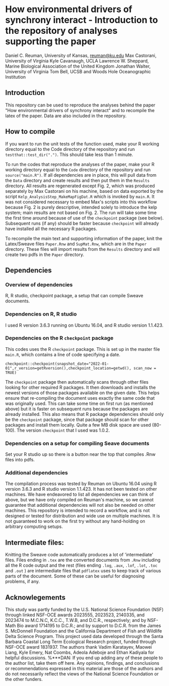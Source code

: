 # How environmental drivers of synchrony interact - Introduction to the repository of analyses supporting the paper

Daniel C. Reuman, University of Kansas, reuman@ku.edu
Max Castorani, University of Virginia
Kyle Cavanaugh, UCLA
Lawrence W. Sheppard, Marine Biological Association of the United Kingdom
Jonathan Walter, University of Virginia
Tom Bell, UCSB and Woods Hole Oceanographic Institution

## Introduction

This repository can be used to reproduce the analyses behind the paper "How environmental drivers of synchrony interact" and to recompile the latex of the paper. Data are also included in the repository. 

## How to compile

If you want to run the unit tests of the function used, make your R working directory equal to the Code directory of the repository and run `testthat::test_dir(".")`. This should take less than 1 minute.

To run the codes that reproduce the analyses of the paper, make your R working directory equal to the `Code` directory of the repository and run `source("main.R")`. If all dependencies are in place, this will pull data from the `Data` directory and create results and then put them in the `Results` directory. All results are regenerated except Fig. 2, which was produced separately by Max Castorani on his machine, based on data exported by the script `Kelp_AnalysisStep_MakeMapFigDat.R` which is invoked by `main.R`. It was not considered necessary to embed Max's scripts into this workflow because Fig. 2 is purely descriptive, intended solely to introduce the kelp system; main results are not based on Fig. 2. The run will take some time the first time around because of use of the `checkpoint` package (see below). Subsequent runs (if any) should be faster because `checkpoint` will already have installed all the necessary R packages.

To recompile the main text and supporting information of the paper, knit the Latex/Sweave files `Paper.Rnw` and `SupMat.Rnw`, which are in the `Paper` directory. These files will import results from the `Results` directory and will create two pdfs in the `Paper` directory.

## Dependencies

### Overview of dependencies

R, R studio, checkpoint package, a setup that can compile Sweave documents. 

### Dependencies on R, R studio

I used R version 3.6.3 running on Ubuntu 16.04, and R studio version 1.1.423.

### Dependencies on the R `checkpoint` package

This codes uses the R `checkpoint` package. This is set up in the master file `main.R`, which contains a line of code specifying a date.

`checkpoint::checkpoint(snapshot_date="2022-01-01",r_version=getRversion(),checkpoint_location=getwd(), scan_now = TRUE)` 

The `checkpoint` package then automatically scans through other files looking for other required R packages. It then downloads and installs the newest versions of those packages available on the given date. This helps ensure that re-compiling the document uses exactly the same code that was originally used. This can take some time on first run (as mentioned above) but it is faster on subsequent runs because the packages are already installed. This also means that R package dependencies should only be the `checkpoint` package, since that package should scan for other packages and install them locally. Quite a few MB disk space are used (80-100). The version `checkpoint` that I used was 1.0.2. 

### Dependencies on a setup for compiling Seave documents

Set your R studio up so there is a button near the top that compiles .Rnw files into pdfs.

### Additional dependencies

The compilation process was tested by Reuman on Ubuntu 16.04 using R version 3.6.3 and R studio version 1.1.423. It has not been tested on other machines. We have endeavored to list all dependencies we can think of above, but we have only compiled on Reuman's machine, so we cannot guarantee that additional dependencies will not also be needed on other machines. This repository is intended to record a workflow, and is not designed or tested for distribution and wide use on multiple machines. It is not guaranteed to work on the first try without any hand-holding on arbitrary computing setups.

## Intermediate files:

Knitting the Sweave code automatically produces a lot of 'intermediate' files. Files ending in `.tex` are the converted documents from `.Rnw` including all the R code output and the rest (files ending `.log`, `.aux`, `.lof`, `.lot`, `.toc`  and `.out` ) are intermediate files that `pdflatex` uses to keep track of various parts of the document. Some of these can be useful for diagnosing problems, if any. 

## Acknowlegements

This study was partly funded by the U.S. National Science Foundation (NSF) through linked NSF-OCE awards 
2023555, 2023523, 2140335, and 2023474 to M.C.N.C, K.C.C., T.W.B, and D.C.R., respectively; and by NSF-Math Bio award 
1714195 to D.C.R.; and by support to D.C.R. from the James S. McDonnell Foundation and the California Department of Fish
and Wildlife Delta Science Program. This project used data developed through the Santa Barbara Coastal 
Long Term Ecological Research project, funded through NSF-OCE award 1831937. The authors thank Vadim Karatayev, 
Maowei Liang, Kyle Emery, Nat Coombs, Adeola Adeboje and Ethan Kadiyala for helpful discussions.
%***DAN: If you end up adding any of these people to the author list, take them off here.
Any opinions, findings, and conclusions or recommendations expressed in this material are those of 
the authors and do not necessarily reflect the views of the National Science Foundation or the other funders. 












